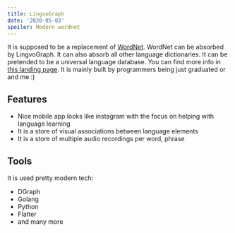 ```yaml
---
title: LingvoGraph
date: '2020-05-03'
spoiler: Modern wordnet
---
```


It is supposed to be a replacement of [WordNet](https://wordnet.princeton.edu/).
WordNet can be absorbed by LingvoGraph.
It can also absorb all other language dictionaries.
It can be pretended to be a universal language database.
You can find more info in [this landing page](/https://lingvograph.netlify.app/).
It is mainly built by programmers being just graduated or  and me :)

## Features

- Nice mobile app looks like instagram with the focus on helping with language learning
- It is a store of visual associations between language elements
- It is a store of multiple audio recordings per word, phrase

## Tools

It is used pretty modern tech:

- DGraph
- Golang
- Python
- Flatter
- and many more

